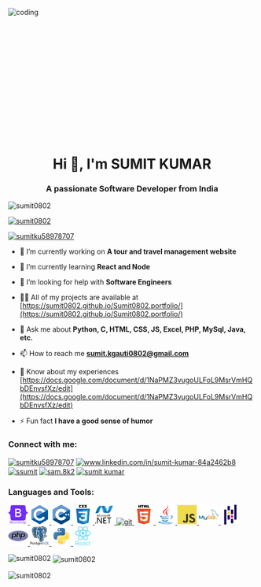 <img align="right" alt="coding" width="1000" height="300" src="https://d2ooyrflu7lhqd.cloudfront.net/boringowl_io_programmer_sitting_in_front_of_computer_in_realist_4b87e153_f152_4ef2_a20c_f6c7a1f7d9ce_1_086352e9ea.png?format=auto"><br><br>
<h1 align="center">Hi 👋, I'm SUMIT KUMAR</h1>
<h3 align="center">A passionate Software Developer from India</h3>
<p align="left"> <img src="https://komarev.com/ghpvc/?username=sumit0802&label=Profile%20views&color=0e75b6&style=flat" alt="sumit0802" /> </p>

<p align="left"> <a href="https://github.com/ryo-ma/github-profile-trophy"><img src="https://github-profile-trophy.vercel.app/?username=sumit0802" alt="sumit0802" /></a> </p>

<p align="left"> <a href="https://twitter.com/sumitku58978707" target="blank"><img src="https://img.shields.io/twitter/follow/sumitku58978707?logo=twitter&style=for-the-badge" alt="sumitku58978707" /></a> </p>

- 🔭 I’m currently working on **A tour and travel management website**

- 🌱 I’m currently learning **React and Node**

- 🤝 I’m looking for help with **Software Engineers**

- 👨‍💻 All of my projects are available at [https://sumit0802.github.io/Sumit0802.portfolio/](https://sumit0802.github.io/Sumit0802.portfolio/)

- 💬 Ask me about **Python, C, HTML, CSS, JS, Excel, PHP, MySql, Java, etc.**

- 📫 How to reach me **sumit.kgauti0802@gmail.com**

- 📄 Know about my experiences [https://docs.google.com/document/d/1NaPMZ3vugoULFoL9MsrVmHQbDEnvsfXz/edit](https://docs.google.com/document/d/1NaPMZ3vugoULFoL9MsrVmHQbDEnvsfXz/edit)

- ⚡ Fun fact **I have a good sense of humor**

<h3 align="left">Connect with me:</h3>
<p align="left">
<a href="https://twitter.com/sumitku58978707" target="blank"><img align="center" src="https://raw.githubusercontent.com/rahuldkjain/github-profile-readme-generator/master/src/images/icons/Social/twitter.svg" alt="sumitku58978707" height="30" width="40" /></a>
<a href="https://linkedin.com/in/www.linkedin.com/in/sumit-kumar-84a2462b8" target="blank"><img align="center" src="https://raw.githubusercontent.com/rahuldkjain/github-profile-readme-generator/master/src/images/icons/Social/linked-in-alt.svg" alt="www.linkedin.com/in/sumit-kumar-84a2462b8" height="30" width="40" /></a>
<a href="https://fb.com/ssumit" target="blank"><img align="center" src="https://raw.githubusercontent.com/rahuldkjain/github-profile-readme-generator/master/src/images/icons/Social/facebook.svg" alt="ssumit" height="30" width="40" /></a>
<a href="https://instagram.com/sam.8k2" target="blank"><img align="center" src="https://raw.githubusercontent.com/rahuldkjain/github-profile-readme-generator/master/src/images/icons/Social/instagram.svg" alt="sam.8k2" height="30" width="40" /></a>
<a href="https://www.youtube.com/c/sumit kumar" target="blank"><img align="center" src="https://raw.githubusercontent.com/rahuldkjain/github-profile-readme-generator/master/src/images/icons/Social/youtube.svg" alt="sumit kumar" height="30" width="40" /></a>
</p>

<h3 align="left">Languages and Tools:</h3>
<p align="left"> <a href="https://getbootstrap.com" target="_blank" rel="noreferrer"> <img src="https://raw.githubusercontent.com/devicons/devicon/master/icons/bootstrap/bootstrap-plain-wordmark.svg" alt="bootstrap" width="40" height="40"/> </a> <a href="https://www.cprogramming.com/" target="_blank" rel="noreferrer"> <img src="https://raw.githubusercontent.com/devicons/devicon/master/icons/c/c-original.svg" alt="c" width="40" height="40"/> </a> <a href="https://www.w3schools.com/cpp/" target="_blank" rel="noreferrer"> <img src="https://raw.githubusercontent.com/devicons/devicon/master/icons/cplusplus/cplusplus-original.svg" alt="cplusplus" width="40" height="40"/> </a> <a href="https://www.w3schools.com/css/" target="_blank" rel="noreferrer"> <img src="https://raw.githubusercontent.com/devicons/devicon/master/icons/css3/css3-original-wordmark.svg" alt="css3" width="40" height="40"/> </a> <a href="https://dotnet.microsoft.com/" target="_blank" rel="noreferrer"> <img src="https://raw.githubusercontent.com/devicons/devicon/master/icons/dot-net/dot-net-original-wordmark.svg" alt="dotnet" width="40" height="40"/> </a> <a href="https://git-scm.com/" target="_blank" rel="noreferrer"> <img src="https://www.vectorlogo.zone/logos/git-scm/git-scm-icon.svg" alt="git" width="40" height="40"/> </a> <a href="https://www.w3.org/html/" target="_blank" rel="noreferrer"> <img src="https://raw.githubusercontent.com/devicons/devicon/master/icons/html5/html5-original-wordmark.svg" alt="html5" width="40" height="40"/> </a> <a href="https://www.java.com" target="_blank" rel="noreferrer"> <img src="https://raw.githubusercontent.com/devicons/devicon/master/icons/java/java-original.svg" alt="java" width="40" height="40"/> </a> <a href="https://developer.mozilla.org/en-US/docs/Web/JavaScript" target="_blank" rel="noreferrer"> <img src="https://raw.githubusercontent.com/devicons/devicon/master/icons/javascript/javascript-original.svg" alt="javascript" width="40" height="40"/> </a> <a href="https://www.mysql.com/" target="_blank" rel="noreferrer"> <img src="https://raw.githubusercontent.com/devicons/devicon/master/icons/mysql/mysql-original-wordmark.svg" alt="mysql" width="40" height="40"/> </a> <a href="https://pandas.pydata.org/" target="_blank" rel="noreferrer"> <img src="https://raw.githubusercontent.com/devicons/devicon/2ae2a900d2f041da66e950e4d48052658d850630/icons/pandas/pandas-original.svg" alt="pandas" width="40" height="40"/> </a> <a href="https://www.php.net" target="_blank" rel="noreferrer"> <img src="https://raw.githubusercontent.com/devicons/devicon/master/icons/php/php-original.svg" alt="php" width="40" height="40"/> </a> <a href="https://www.postgresql.org" target="_blank" rel="noreferrer"> <img src="https://raw.githubusercontent.com/devicons/devicon/master/icons/postgresql/postgresql-original-wordmark.svg" alt="postgresql" width="40" height="40"/> </a> <a href="https://www.python.org" target="_blank" rel="noreferrer"> <img src="https://raw.githubusercontent.com/devicons/devicon/master/icons/python/python-original.svg" alt="python" width="40" height="40"/> </a> <a href="https://reactjs.org/" target="_blank" rel="noreferrer"> <img src="https://raw.githubusercontent.com/devicons/devicon/master/icons/react/react-original-wordmark.svg" alt="react" width="40" height="40"/> </a> </p>

<p><img align="left" src="https://github-readme-stats.vercel.app/api/top-langs?username=sumit0802&show_icons=true&locale=en&layout=compact" alt="sumit0802" /></p>

<p>&nbsp;<img align="center" src="https://github-readme-stats.vercel.app/api?username=sumit0802&show_icons=true&locale=en" alt="sumit0802" /></p>

<p><img align="center" src="https://github-readme-streak-stats.herokuapp.com/?user=sumit0802&" alt="sumit0802" /></p>
